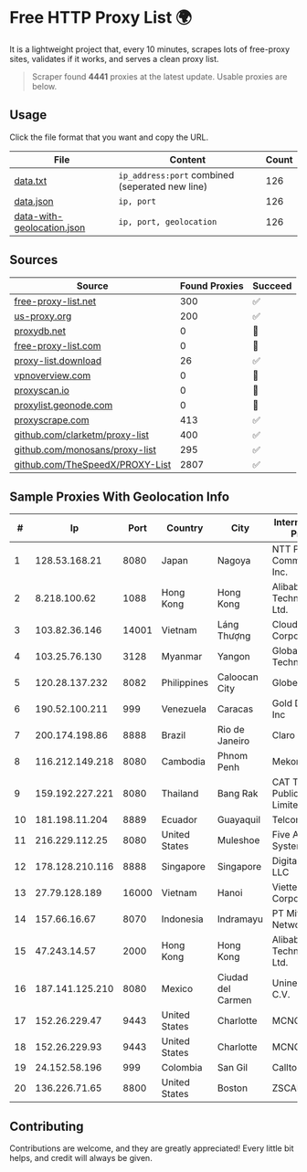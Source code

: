 
# Free HTTP Proxy List 🌍

It is a lightweight project that, every 10 minutes, scrapes lots of free-proxy sites, validates if it works, and serves a clean proxy list.


> Scraper found **4441** proxies at the latest update. Usable proxies are below.

## Usage

Click the file format that you want and copy the URL.


|File|Content|Count|
|----|-------|-----|
|[data.txt](https://raw.githubusercontent.com/themiralay/Proxy-List-World/master/data.txt)|`ip_address:port` combined (seperated new line)|126|
|[data.json](https://raw.githubusercontent.com/themiralay/Proxy-List-World/master/data.json)|`ip, port`|126|
|[data-with-geolocation.json](https://raw.githubusercontent.com/themiralay/Proxy-List-World/master/data-with-geolocation.json)|`ip, port, geolocation`|126|

## Sources

|Source|Found Proxies|Succeed|
|------|-------------|-------|
|[free-proxy-list.net](https://free-proxy-list.net)|300|✅|
|[us-proxy.org](https://www.us-proxy.org)|200|✅|
|[proxydb.net](http://proxydb.net)|0|🚫|
|[free-proxy-list.com](https://free-proxy-list.com/?page=&port=&type%5B%5D=http&type%5B%5D=https&up_time=0&search=Search)|0|🚫|
|[proxy-list.download](https://www.proxy-list.download/HTTP)|26|✅|
|[vpnoverview.com](https://vpnoverview.com/privacy/anonymous-browsing/free-proxy-servers)|0|🚫|
|[proxyscan.io](https://www.proxyscan.io)|0|🚫|
|[proxylist.geonode.com](https://proxylist.geonode.com/api/proxy-list?limit=300&page=1&sort_by=lastChecked&sort_type=desc&protocols=http,https)|0|🚫|
|[proxyscrape.com](https://api.proxyscrape.com/v2/?request=displayproxies&protocol=http&timeout=10000&country=all&ssl=all&anonymity=all)|413|✅|
|[github.com/clarketm/proxy-list](https://raw.githubusercontent.com/clarketm/proxy-list/master/proxy-list-raw.txt)|400|✅|
|[github.com/monosans/proxy-list](https://raw.githubusercontent.com/monosans/proxy-list/main/proxies/http.txt)|295|✅|
|[github.com/TheSpeedX/PROXY-List](https://raw.githubusercontent.com/TheSpeedX/PROXY-List/master/http.txt)|2807|✅|


## Sample Proxies With Geolocation Info

|#|Ip|Port|Country|City|Internet Service Provider|
|-|--|----|-------|----|-------------------------|
|1|128.53.168.21|8080|Japan|Nagoya|NTT PC Communications, Inc.|
|2|8.218.100.62|1088|Hong Kong|Hong Kong|Alibaba (US) Technology Co., Ltd.|
|3|103.82.36.146|14001|Vietnam|Láng Thượng|Cloudfly Corporation|
|4|103.25.76.130|3128|Myanmar|Yangon|Global Technology Co|
|5|120.28.137.232|8082|Philippines|Caloocan City|Globe Telecom|
|6|190.52.100.211|999|Venezuela|Caracas|Gold Data USA Inc|
|7|200.174.198.86|8888|Brazil|Rio de Janeiro|Claro S.A|
|8|116.212.149.218|8080|Cambodia|Phnom Penh|MekongNet|
|9|159.192.227.221|8080|Thailand|Bang Rak|CAT Telecom Public Company Limited|
|10|181.198.11.204|8889|Ecuador|Guayaquil|Telconet S.A|
|11|216.229.112.25|8080|United States|Muleshoe|Five Area Systems, LLC|
|12|178.128.210.116|8888|Singapore|Singapore|DigitalOcean, LLC|
|13|27.79.128.189|16000|Vietnam|Hanoi|Viettel Corporation|
|14|157.66.16.67|8070|Indonesia|Indramayu|PT Mitra Mandiri Network|
|15|47.243.14.57|2000|Hong Kong|Hong Kong|Alibaba (US) Technology Co., Ltd.|
|16|187.141.125.210|8080|Mexico|Ciudad del Carmen|Uninet S.A. de C.V.|
|17|152.26.229.47|9443|United States|Charlotte|MCNC|
|18|152.26.229.93|9443|United States|Charlotte|MCNC|
|19|24.152.58.196|999|Colombia|San Gil|Calltopbx S.A.S.|
|20|136.226.71.65|8800|United States|Boston|ZSCALER, INC.|



## Contributing

Contributions are welcome, and they are greatly appreciated! Every
little bit helps, and credit will always be given.

